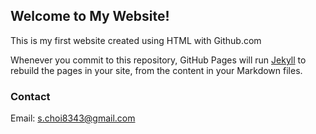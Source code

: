 ## Welcome to My Website!

This is my first website created using HTML with Github.com

Whenever you commit to this repository, GitHub Pages will run [Jekyll](https://jekyllrb.com/) to rebuild the pages in your site, from the content in your Markdown files.

### Contact

Email: s.choi8343@gmail.com
